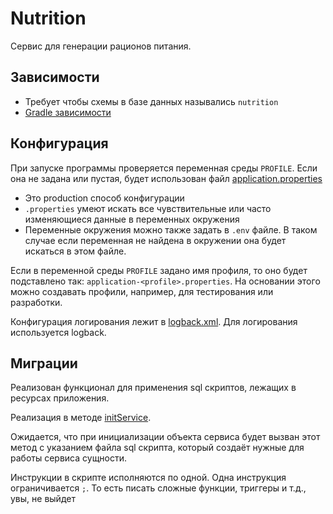 # Nutrition

Сервис для генерации рационов питания.

## Зависимости

- Требует чтобы схемы в базе данных назывались `nutrition`
- [Gradle зависимости](build.gradle.kts)

## Конфигурация

При запуске программы проверяется переменная среды `PROFILE`.
Если она не задана или пустая, будет использован файл [application.properties](src/main/resources/application.properties)
 * Это production способ конфигурации
 * `.properties` умеют искать все чувствительные или часто изменяющиеся данные в переменных окружения
 * Переменные окружения можно также задать в `.env` файле. В таком случае если переменная не найдена в окружении она будет искаться в этом файле.

Если в переменной среды `PROFILE` задано имя профиля, то оно будет подставлено так: `application-<profile>.properties`.
На основании этого можно создавать профили, например, для тестирования или разработки.

Конфигурация логирования лежит в [logback.xml](src/main/resources/logback.xml). Для логирования используется logback.

## Миграции

Реализован функционал для применения sql скриптов, лежащих в ресурсах приложения.

Реализация в методе [initService](src/main/kotlin/Database.kt).

Ожидается, что при инициализации объекта сервиса будет вызван этот метод с указанием файла sql скрипта,
который создаёт нужные для работы сервиса сущности.

Инструкции в скрипте исполняются по одной. Одна инструкция ограничивается `;`.
То есть писать сложные функции, триггеры и т.д., увы, не выйдет
